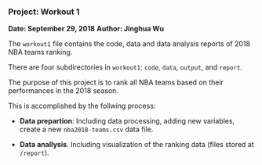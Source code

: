 ### Project: Workout 1

**Date: September 29, 2018**
**Author: Jinghua Wu**

The `workout1` file contains the code, data and data analysis reports of 2018 NBA teams ranking.     

There are four subdirectories in `workout1`: `code`, `data`, `output`, and `report`.      

The purpose of this project is to rank all NBA teams based on their performances in the 2018 season.     

This is accomplished by the follwing process:     

- **Data prepartion**: Including data processing, adding new variables, create a new `nba2018-teams.csv` data file.      

- **Data anallysis**. Including visualization of the ranking data (files stored at `/report`).          

